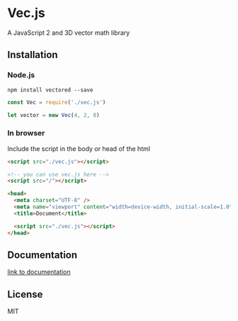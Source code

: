# Vec.js

A JavaScript 2 and 3D vector math library

## Installation

### Node.js

```
npm install vectored --save
```

```js
const Vec = require('./vec.js')

let vector = new Vec(4, 2, 0)
```

### In browser

Include the script in the body or head of the html

```html
<script src="./vec.js"></script>

<!-- you can use vec.js here -->
<script src="/"></script>
```

```html
<head>
  <meta charset="UTF-8" />
  <meta name="viewport" content="width=device-width, initial-scale=1.0" />
  <title>Document</title>

  <script src="./vec.js"></script>
</head>
```

## Documentation

[link to documentation]()

## License

MIT
